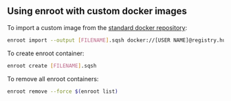 ## Using enroot with custom docker images
 
To import a custom image from the [standard docker repository](https://hub.docker.com/):
```Bash
enroot import --output [FILENAME].sqsh docker://[USER NAME]@registry.hub.docker.com#[USERNAME]/[REPOSITORY]
```

To create enroot container:
```Bash
enroot create [FILENAME].sqsh
```

To remove all enroot containers:

```Bash
enroot remove --force $(enroot list)
```
